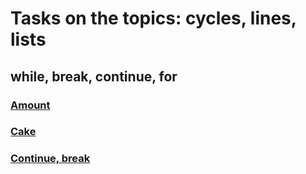 # Tasks on the topics: cycles, lines, lists

## while, break, continue, for

### [Amount](https://github.com/ZabiyakaDaniil/Python/tree/main/Tasks/Python%20programming/Cycles.%20Lines.%20Lists/Amount)

### [Cake](https://github.com/ZabiyakaDaniil/Python/tree/main/Tasks/Python%20programming/Cycles.%20Lines.%20Lists/Cake)

### [Continue, break](https://github.com/ZabiyakaDaniil/Python/tree/main/Tasks/Python%20programming/Cycles.%20Lines.%20Lists/Continue%2C%20break)
